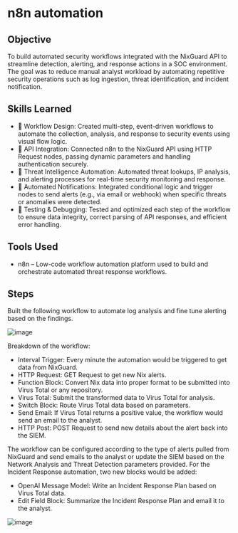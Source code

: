 # n8n automation

## Objective

To build automated security workflows integrated with the NixGuard API to streamline detection, alerting, and response actions in a SOC environment. The goal was to reduce manual analyst workload by automating repetitive security operations such as log ingestion, threat identification, and incident notification.

## Skills Learned

- 🔄 Workflow Design: Created multi-step, event-driven workflows to automate the collection, analysis, and response to security events using visual flow logic.
- 🔗 API Integration: Connected n8n to the NixGuard API using HTTP Request nodes, passing dynamic parameters and handling authentication securely.
- 📡 Threat Intelligence Automation: Automated threat lookups, IP analysis, and alerting processes for real-time security monitoring and response.
- 🔔 Automated Notifications: Integrated conditional logic and trigger nodes to send alerts (e.g., via email or webhook) when specific threats or anomalies were detected.
- 🧪 Testing & Debugging: Tested and optimized each step of the workflow to ensure data integrity, correct parsing of API responses, and efficient error handling.

## Tools Used
- n8n – Low-code workflow automation platform used to build and orchestrate automated threat response workflows.

## Steps

Built the following workflow to automate log analysis and fine tune alerting based on the findings.

![image](https://github.com/user-attachments/assets/8f61ff30-f43c-4b61-924a-1db6400be648)

Breakdown of the workflow:
-	Interval Trigger: Every minute the automation would be triggered to get data from NixGuard.
-	HTTP Request: GET Request to get new Nix alerts.
-	Function Block: Convert Nix data into proper format to be submitted into Virus Total or any repository.
-	Virus Total: Submit the transformed data to Virus Total for analysis.
-	Switch Block: Route Virus Total data based on parameters.
-	Send Email: If Virus Total returns a positive value, the workflow would send an email to the analyst.
-	HTTP Post: POST Request to send new details about the alert back into the SIEM.

The workflow can be configured according to the type of alerts pulled from NixGuard and send emails to the analyst or update the SIEM based on the Network Analysis and Threat Detection parameters provided. For the Incident Response automation, two new blocks would be added:

-	OpenAI Message Model: Write an Incident Response Plan based on Virus Total data.
-	Edit Field Block: Summarize the Incident Response Plan and email it to the analyst.

![image](https://github.com/user-attachments/assets/90ca2736-f877-439b-a64d-4c88c7e4f27e)
